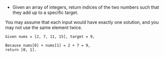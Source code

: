 - Given an array of integers, return indices of the two numbers such that they add up to a specific target.

You may assume that each input would have exactly one solution, and you may not use the same element twice.
```
Given nums = [2, 7, 11, 15], target = 9,

Because nums[0] + nums[1] = 2 + 7 = 9,
return [0, 1].
```

